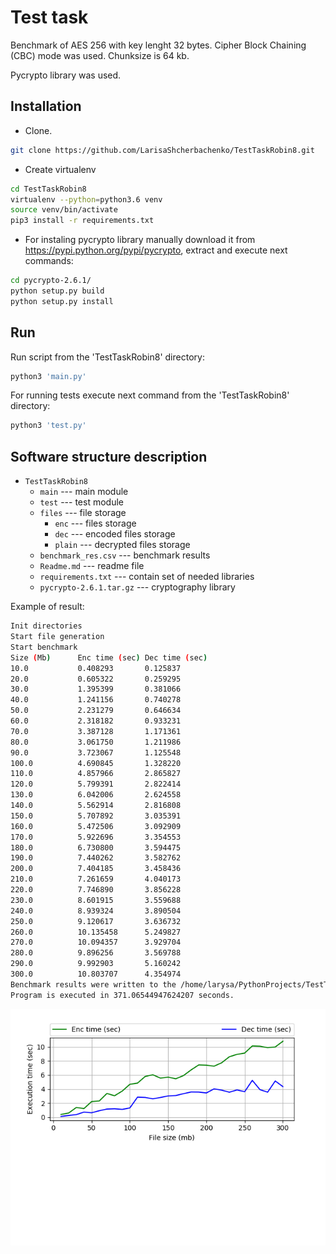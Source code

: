 # Test task

Benchmark of AES 256 with key lenght 32 bytes. Cipher Block Chaining (CBC) mode was used. Chunksize is 64 kb.

Pycrypto library was used. 

## Installation
- Clone.

```bash
git clone https://github.com/LarisaShcherbachenko/TestTaskRobin8.git
```

- Create virtualenv

```bash
cd TestTaskRobin8
virtualenv --python=python3.6 venv
source venv/bin/activate
pip3 install -r requirements.txt
```

- For instaling pycrypto library manually download it from https://pypi.python.org/pypi/pycrypto, extract and execute next commands:

```bash
cd pycrypto-2.6.1/
python setup.py build
python setup.py install
```

## Run

Run script from the 'TestTaskRobin8' directory:

```bash
python3 'main.py'
```

For running tests execute next command from the 'TestTaskRobin8' directory:

```bash
python3 'test.py'
```

## Software structure description

- `TestTaskRobin8`
    - `main` --- main module
    - `test` --- test module 
    - `files` --- file storage
    	- `enc` --- files storage
    	- `dec` --- encoded files storage
    	- `plain` --- decrypted files storage
    - `benchmark_res.csv` --- benchmark results
    - `Readme.md` --- readme file
    - `requirements.txt` --- contain set of needed libraries
    - `pycrypto-2.6.1.tar.gz` --- cryptography library

Example of result:

```bash
Init directories
Start file generation
Start benchmark
Size (Mb)      Enc time (sec) Dec time (sec) 
10.0           0.408293       0.125837       
20.0           0.605322       0.259295       
30.0           1.395399       0.381066       
40.0           1.241156       0.740278       
50.0           2.231279       0.646634       
60.0           2.318182       0.933231       
70.0           3.387128       1.171361       
80.0           3.061750       1.211986       
90.0           3.723067       1.125548       
100.0          4.690845       1.328220       
110.0          4.857966       2.865827       
120.0          5.799391       2.822414       
130.0          6.042006       2.624558       
140.0          5.562914       2.816808       
150.0          5.707892       3.035391       
160.0          5.472506       3.092909       
170.0          5.922696       3.354553       
180.0          6.730800       3.594475       
190.0          7.440262       3.582762       
200.0          7.404185       3.458436       
210.0          7.261659       4.040173       
220.0          7.746890       3.856228       
230.0          8.601915       3.559688       
240.0          8.939324       3.890504       
250.0          9.120617       3.636732       
260.0          10.135458      5.249827       
270.0          10.094357      3.929704       
280.0          9.896256       3.569788       
290.0          9.992903       5.160242       
300.0          10.803707      4.354974       
Benchmark results were written to the /home/larysa/PythonProjects/TestTaskRobin8/benchmark_res.csv.
Program is executed in 371.06544947624207 seconds.
```

![alt text](benchmark_res.png)

